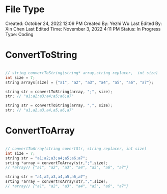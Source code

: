 # File Type

Created: October 24, 2022 12:09 PM
Created By: Yezhi Wu
Last Edited By: Xin Chen
Last Edited Time: November 3, 2022 4:11 PM
Status: In Progress
Type: Coding

# ConvertToString

```cpp

// string convertToString(string* array,string replacer,  int size)
int size = 7;
string arrays[size] = {"a1", "a2", "a3", "a4", "a5", "a6", "a7"};

string str = convertToString(array, ";", size); 
str; // "a1;a2;a3;a4;a5;a6;a7"

string str = convertToString(array, ",", size); 
str; // "a1,a2,a3,a4,a5,a6,a7"
```

# ConvertToArray

```cpp

// convertToArray(string covertStr, string replacer, int size)
int size = 7;
string str = "a1;a2;a3;a4;a5;a6;a7";
srting *array = convertToArray(str,";",size);
// *array// {"a1", "a2", "a3", "a4", "a5", "a6", "a7"}

string str = "a1,a2,a3,a4,a5,a6,a7";
srting *array = convertToArray(str,",",size);
// *array// {"a1", "a2", "a3", "a4", "a5", "a6", "a7"}
```